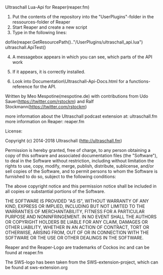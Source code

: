 Ultraschall Lua-Api for Reaper(reaper.fm)

1. Put the contents of the repository into the "UserPlugins"-folder in the ressources-folder of Reaper
2. Start Reaper and create a new script
3. Type in the following lines:

dofile(reaper.GetResourcePath().."/UserPlugins/ultraschall_api.lua")
ultraschall.ApiTest()

4. A messagebox appears in which you can see, which parts of the API work
5. If it appears, it is correctly installed.

6. Look into 
    Documentation\Ultraschall-Api-Docs.html
   for a functions-reference for the API.
   
   
Written by Meo Mespotine(mespotine.de) with contributions from Udo Sauer(https://twitter.com/rstockm) and Ralf Stockmann(https://twitter.com/rstockm)

more information about the Ultraschall podcast extension at: ultraschall.fm
more information on Reaper: reaper.fm


License:

 
 Copyright (c) 2014-2018 Ultraschall (http://ultraschall.fm)
 
 Permission is hereby granted, free of charge, to any person obtaining a copy
 of this software and associated documentation files (the "Software"), to deal
 in the Software without restriction, including without limitation the rights
 to use, copy, modify, merge, publish, distribute, sublicense, and/or sell
 copies of the Software, and to permit persons to whom the Software is
 furnished to do so, subject to the following conditions:
 
 The above copyright notice and this permission notice shall be included in
 all copies or substantial portions of the Software.
 
 THE SOFTWARE IS PROVIDED "AS IS", WITHOUT WARRANTY OF ANY KIND, EXPRESS OR
 IMPLIED, INCLUDING BUT NOT LIMITED TO THE WARRANTIES OF MERCHANTABILITY,
 FITNESS FOR A PARTICULAR PURPOSE AND NONINFRINGEMENT. IN NO EVENT SHALL THE
 AUTHORS OR COPYRIGHT HOLDERS BE LIABLE FOR ANY CLAIM, DAMAGES OR OTHER
 LIABILITY, WHETHER IN AN ACTION OF CONTRACT, TORT OR OTHERWISE, ARISING FROM,
 OUT OF OR IN CONNECTION WITH THE SOFTWARE OR THE USE OR OTHER DEALINGS IN
 THE SOFTWARE.

Reaper and the Reaper-Logo are trademarks of Cockos inc and can be found at reaper.fm

The SWS-logo has been taken from the SWS-extension-project, which can be found at sws-extension.org